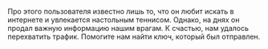 Про этого пользователя известно лишь то, что он любит искать в интернете и увлекается настольным теннисом. Однако, на днях он продал важную информацию нашим врагам. К счастью, нам удалось перехватить трафик. Помогите нам найти ключ, который был отправлен.
